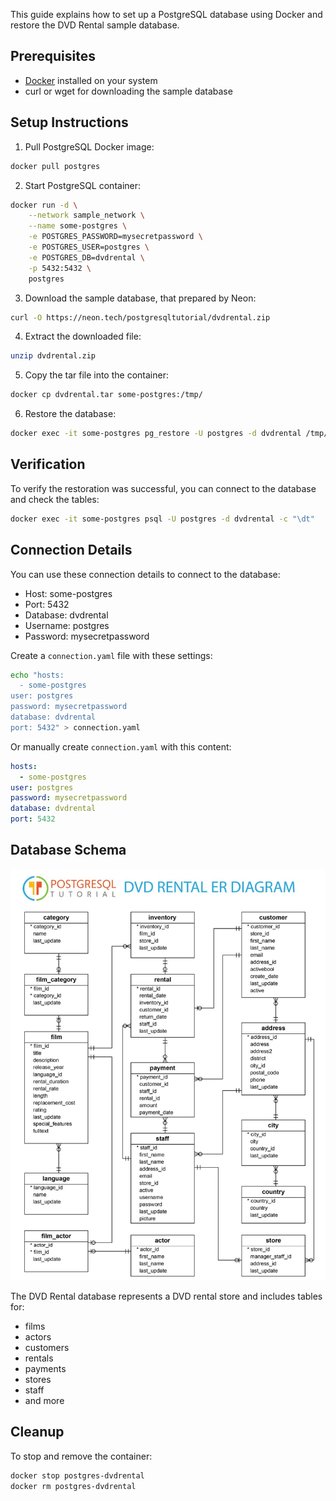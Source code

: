 This guide explains how to set up a PostgreSQL database using Docker and restore the DVD Rental sample database.

## Prerequisites

- <a href="https://docs.docker.com/get-started/get-docker/">Docker</a> installed on your system
- curl or wget for downloading the sample database


## Setup Instructions

1. Pull PostgreSQL Docker image:

```bash
docker pull postgres
```

2. Start PostgreSQL container:

```bash
docker run -d \
    --network sample_network \
    --name some-postgres \
    -e POSTGRES_PASSWORD=mysecretpassword \
    -e POSTGRES_USER=postgres \
    -e POSTGRES_DB=dvdrental \
    -p 5432:5432 \
    postgres
```

3. Download the sample database, that prepared by Neon:

```bash
curl -O https://neon.tech/postgresqltutorial/dvdrental.zip
```

4. Extract the downloaded file:

```bash
unzip dvdrental.zip
```

5. Copy the tar file into the container:

```bash
docker cp dvdrental.tar some-postgres:/tmp/
```

6. Restore the database:

```bash
docker exec -it some-postgres pg_restore -U postgres -d dvdrental /tmp/dvdrental.tar
```

## Verification

To verify the restoration was successful, you can connect to the database and check the tables:

```bash
docker exec -it some-postgres psql -U postgres -d dvdrental -c "\dt"
```

## Connection Details

You can use these connection details to connect to the database:

- Host: some-postgres
- Port: 5432
- Database: dvdrental
- Username: postgres
- Password: mysecretpassword

Create a `connection.yaml` file with these settings:

```bash
echo "hosts:
  - some-postgres
user: postgres
password: mysecretpassword
database: dvdrental
port: 5432" > connection.yaml
```

Or manually create `connection.yaml` with this content:

```yaml
hosts:
  - some-postgres
user: postgres
password: mysecretpassword
database: dvdrental
port: 5432
```

## Database Schema

![img](../../assets/dvdstore-schema.jpg)

The DVD Rental database represents a DVD rental store and includes tables for:
- films
- actors
- customers
- rentals
- payments
- stores
- staff
- and more

## Cleanup

To stop and remove the container:

```bash
docker stop postgres-dvdrental
docker rm postgres-dvdrental
```
